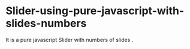 # Slider-using-pure-javascript-with-slides-numbers
It is a pure javascript Slider with numbers of slides .
